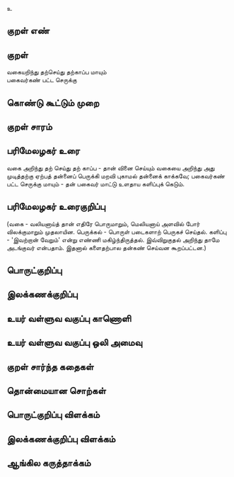உ

## குறள் எண் 


## குறள் 
வகையறிந்து தற்செய்து தற்காப்ப மாயும்  
பகைவர்கண் பட்ட செருக்கு

## கொண்டு கூட்டும் முறை


## குறள் சாரம் 


## பரிமேலழகர் உரை
வகை அறிந்து தற் செய்து தற் காப்ப - தான் வினை செய்யும் வகையை அறிந்து அது முடித்தற்கு ஏற்பத் தன்னைப் பெருக்கி மறவி புகாமல் தன்னைக் காக்கவே; பகைவர்கண் பட்ட செருக்கு மாயும் - தன் பகைவர் மாட்டு உளதாய களிப்புக் கெடும். 

## பரிமேலழகர் உரைகுறிப்பு   
(வகை - வலியனாய்த் தான் எதிரே பொருமாறும், மெலியனாய் அளவில் போர் விலக்குமாறும் முதலாயின. பெருக்கல் - பொருள் படைகளாற் பெருகச் செய்தல். களிப்பு - 'இவற்றான் வேறும்' என்று எண்ணி மகிழ்ந்திருத்தல். இவ்விறுகுதல் அறிந்து தாமே அடங்குவர் என்பதாம். இதனால் களைதற்பால தன்கண் செய்வன கூறப்பட்டன.)

## பொருட்குறிப்பு 


## இலக்கணக்குறிப்பு  


## உயர் வள்ளுவ வகுப்பு காணொளி


## உயர் வள்ளுவ வகுப்பு ஒலி அமைவு 

 
## குறள் சார்ந்த கதைகள் 


## தொன்மையான சொற்கள்


## பொருட்குறிப்பு விளக்கம்


## இலக்கணக்குறிப்பு விளக்கம்


## ஆங்கில கருத்தாக்கம் 


